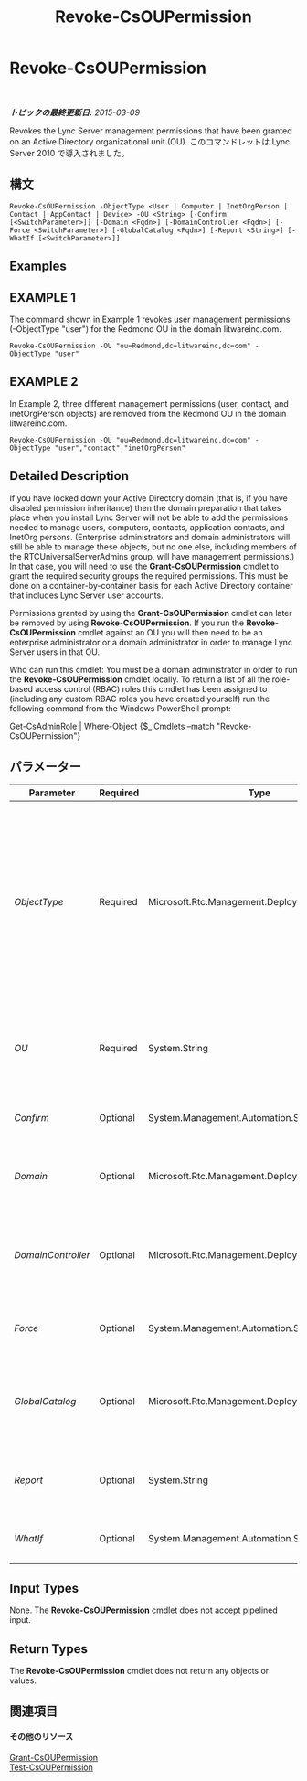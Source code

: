 ﻿---
title: Revoke-CsOUPermission
TOCTitle: Revoke-CsOUPermission
ms:assetid: de0542c9-6d11-4038-9b4a-757338d61fae
ms:mtpsurl: https://technet.microsoft.com/ja-jp/library/Gg398977(v=OCS.15)
ms:contentKeyID: 48273764
ms.date: 05/19/2016
mtps_version: v=OCS.15
ms.translationtype: HT
---

# Revoke-CsOUPermission

 

_**トピックの最終更新日:** 2015-03-09_

Revokes the Lync Server management permissions that have been granted on an Active Directory organizational unit (OU). このコマンドレットは Lync Server 2010 で導入されました。

## 構文

    Revoke-CsOUPermission -ObjectType <User | Computer | InetOrgPerson | Contact | AppContact | Device> -OU <String> [-Confirm [<SwitchParameter>]] [-Domain <Fqdn>] [-DomainController <Fqdn>] [-Force <SwitchParameter>] [-GlobalCatalog <Fqdn>] [-Report <String>] [-WhatIf [<SwitchParameter>]]

## Examples

## EXAMPLE 1

The command shown in Example 1 revokes user management permissions (-ObjectType "user") for the Redmond OU in the domain litwareinc.com.

    Revoke-CsOUPermission -OU "ou=Redmond,dc=litwareinc,dc=com" -ObjectType "user"

## EXAMPLE 2

In Example 2, three different management permissions (user, contact, and inetOrgPerson objects) are removed from the Redmond OU in the domain litwareinc.com.

    Revoke-CsOUPermission -OU "ou=Redmond,dc=litwareinc,dc=com" -ObjectType "user","contact","inetOrgPerson"

## Detailed Description

If you have locked down your Active Directory domain (that is, if you have disabled permission inheritance) then the domain preparation that takes place when you install Lync Server will not be able to add the permissions needed to manage users, computers, contacts, application contacts, and InetOrg persons. (Enterprise administrators and domain administrators will still be able to manage these objects, but no one else, including members of the RTCUniversalServerAdmins group, will have management permissions.) In that case, you will need to use the **Grant-CsOUPermission** cmdlet to grant the required security groups the required permissions. This must be done on a container-by-container basis for each Active Directory container that includes Lync Server user accounts.

Permissions granted by using the **Grant-CsOUPermission** cmdlet can later be removed by using **Revoke-CsOUPermission**. If you run the **Revoke-CsOUPermission** cmdlet against an OU you will then need to be an enterprise administrator or a domain administrator in order to manage Lync Server users in that OU.

Who can run this cmdlet: You must be a domain administrator in order to run the **Revoke-CsOUPermission** cmdlet locally. To return a list of all the role-based access control (RBAC) roles this cmdlet has been assigned to (including any custom RBAC roles you have created yourself) run the following command from the Windows PowerShell prompt:

Get-CsAdminRole | Where-Object {$\_.Cmdlets –match "Revoke-CsOUPermission"}

## パラメーター


<table>
<colgroup>
<col style="width: 25%" />
<col style="width: 25%" />
<col style="width: 25%" />
<col style="width: 25%" />
</colgroup>
<thead>
<tr class="header">
<th>Parameter</th>
<th>Required</th>
<th>Type</th>
<th>Description</th>
</tr>
</thead>
<tbody>
<tr class="odd">
<td><p><em>ObjectType</em></p></td>
<td><p>Required</p></td>
<td><p>Microsoft.Rtc.Management.Deployment.ObjectType</p></td>
<td><p>Type of object covered by these permissions. Valid values are:</p>
<p>User</p>
<p>Computer</p>
<p>Contact</p>
<p>AppContact</p>
<p>InetOrgPerson</p>
<p>To revoke permissions to multiple object types in the same command, separate the object types by using commas: -ObjectType &quot;user&quot;,&quot;computer&quot;,&quot;contact&quot;.</p></td>
</tr>
<tr class="even">
<td><p><em>OU</em></p></td>
<td><p>Required</p></td>
<td><p>System.String</p></td>
<td><p>Distinguished name of the OU where permissions are to be removed. For example: -OU &quot;ou=Redmond,dc=litwareinc,dc=com&quot;.You can only remove permissions from a single OU per command.</p></td>
</tr>
<tr class="odd">
<td><p><em>Confirm</em></p></td>
<td><p>Optional</p></td>
<td><p>System.Management.Automation.SwitchParameter</p></td>
<td><p>コマンドの実行前に確認メッセージが表示されます。</p></td>
</tr>
<tr class="even">
<td><p><em>Domain</em></p></td>
<td><p>Optional</p></td>
<td><p>Microsoft.Rtc.Management.Deploy.Fqdn</p></td>
<td><p>Name of the domain where the OU is located. If this parameter is not included the <strong>Revoke-CsOUPermission</strong> cmdlet will look for the OU in the current domain.</p></td>
</tr>
<tr class="odd">
<td><p><em>DomainController</em></p></td>
<td><p>Optional</p></td>
<td><p>Microsoft.Rtc.Management.Deploy.Fqdn</p></td>
<td><p>Enables administrators to specify the fully qualified domain name (FQDN) of the domain controller to be used when running the <strong>Revoke-CsOUPermission</strong> cmdlet. If not specified, the cmdlet will use the first available domain controller.</p></td>
</tr>
<tr class="even">
<td><p><em>Force</em></p></td>
<td><p>Optional</p></td>
<td><p>System.Management.Automation.SwitchParameter</p></td>
<td><p>Suppresses the display of any non-fatal error message that might occur when running the command.</p></td>
</tr>
<tr class="odd">
<td><p><em>GlobalCatalog</em></p></td>
<td><p>Optional</p></td>
<td><p>Microsoft.Rtc.Management.Deploy.Fqdn</p></td>
<td><p>Fully qualified domain name of a global catalog server in your domain. This parameter is not required if you are running the <strong>Revoke-CsOUPermission</strong> cmdlet on a computer with an account in your domain.</p></td>
</tr>
<tr class="even">
<td><p><em>Report</em></p></td>
<td><p>Optional</p></td>
<td><p>System.String</p></td>
<td><p>Enables you to specify a file path for the log file created when the cmdlet runs. For example: -Report &quot;C:\Logs\OUPermissions.html&quot;</p></td>
</tr>
<tr class="odd">
<td><p><em>WhatIf</em></p></td>
<td><p>Optional</p></td>
<td><p>System.Management.Automation.SwitchParameter</p></td>
<td><p>実際にコマンドを実行しなくてもコマンドの実行結果がわかります。</p></td>
</tr>
</tbody>
</table>


## Input Types

None. The **Revoke-CsOUPermission** cmdlet does not accept pipelined input.

## Return Types

The **Revoke-CsOUPermission** cmdlet does not return any objects or values.

## 関連項目

#### その他のリソース

[Grant-CsOUPermission](grant-csoupermission.md)  
[Test-CsOUPermission](test-csoupermission.md)

